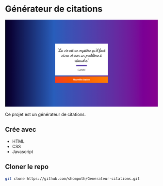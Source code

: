 # Générateur de citations

![citations](https://github.com/shompoth/Generateur-citations/blob/main/img/screenshot-citations.png)

Ce projet est un générateur de citations. 

## Crée avec

* HTML
* CSS
* Javascript

## Cloner le repo
```sh
git clone https://github.com/shompoth/Generateur-citations.git
```
